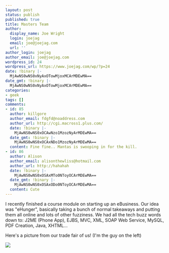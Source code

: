 ```yaml
---
layout: post
status: publish
published: true
title: Masters Team
author:
  display_name: Joe Wright
  login: joejag
  email: joe@joejag.com
  url: ''
author_login: joejag
author_email: joe@joejag.com
wordpress_id: 24
wordpress_url: https://www.joejag.com/wp/?p=24
date: !binary |-
  MjAwNS0wNS0xNyAxOTowMjoxMCArMDEwMA==
date_gmt: !binary |-
  MjAwNS0wNS0xNyAxOTowMjoxMCArMDEwMA==
categories:
- geek
tags: []
comments:
- id: 85
  author: killgore
  author_email: fdgfd@noaddress.com
  author_url: http://cgi.macross1.plus.com/
  date: !binary |-
    MjAwNS0wNS0xOCAwNzo1MzozNyArMDEwMA==
  date_gmt: !binary |-
    MjAwNS0wNS0xOCAxNDo1MzozNyArMDEwMA==
  content: Fine fine.. Mantas is swooping in for the kill.
- id: 86
  author: Alison
  author_email: alisonthewliss@hotmail.com
  author_url: http://hahahah
  date: !binary |-
    MjAwNS0wNS0xOSAxMTo0NToyOCArMDEwMA==
  date_gmt: !binary |-
    MjAwNS0wNS0xOSAxODo0NToyOCArMDEwMA==
  content: Cute
---
```

<p>I recently finished a course module on starting up an eBusiness.  Our idea was "eHunger", basically taking a bunch of normal takeaways and putting them all online and lots of other fuzziness.  We had all the tech buzz words down to: J2ME (Phone App), EJBS,  MVC, XML, SOAP Web Service, MySQL, PDF Creation, Java, XHTML...</p>
<p>Here's a picture from our trade fair of us! (I'm the guy on the left)</p>
<p><img src="{{ site.url }}/images/2005/team.jpg"  /></p>
